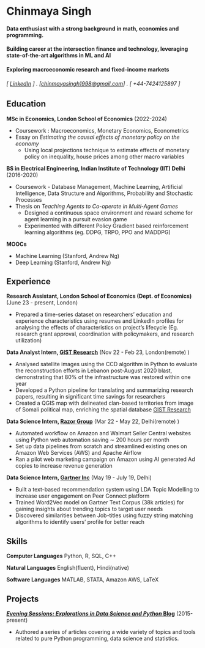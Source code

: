 Chinmaya Singh
======

#### Data enthusiast with a strong background in math, economics and programming. 
#### Building career at the intersection finance and technology, leveraging state-of-the-art algorithms in ML and AI
#### Exploring macroeconomic research and fixed-income markets
###### [ [LinkedIn](https://www.linkedin.com/in/chinmaya-singh) ] . [chinmayasingh1998@gmail.com] . [ +44-7424125897 ]


Education
---------
**MSc in Economics, London School of Economics** (2022-2024)

- Coursework : Macroeconomics, Monetary Economics, Econometrics
- Essay on *Estimating the causal effects of monetary policy on the economy*
    - Using local projections technique to estimate effects of monetary policy on inequality, house prices among other macro variables

**BS in Electrical Engineering, Indian Institute of Technology (IIT) Delhi** (2016-2020)

- Coursework - Database Management, Machine Learning, Artificial Intelligence, Data Structure and Algorithms,
Probability and Stochastic Processes
- Thesis on *Teaching Agents to Co-operate in Multi-Agent Games*
    - Designed a continuous space environment and reward scheme for agent learning in a pursuit evasion game
    - Experimented with different Policy Gradient based reinforcement learning algorithms (eg. DDPG, TRPO, PPO and MADDPG)
  
**MOOCs**

- Machine Learning (Stanford, Andrew Ng)
- Deep Learning (Stanford, Andrew Ng)

Experience
---------
**Research Assistant, London School of Economics (Dept. of Economics)** (June 23 - present, London)

- Prepared a time-series dataset on researchers’ education and experience characteristics using resumes and LinkedIn profiles for analysing the effects of characteristics on project’s lifecycle (Eg. research grant approval, coordination with policymakers, and research utilization)

**Data Analyst Intern, [GIST Research](https://www.gist-research.com/)** (Nov 22 - Feb 23, London(remote) )

- Analysed satellite images using the CCD algorithm in Python to evaluate the reconstruction efforts in Lebanon post-August 2020 blast, demonstrating that 80% of the infrastructure was restored within one year
- Developed a Python pipeline for translating and summarizing research papers, resulting in significant time savings for researchers
- Created a QGIS map with delineated clan-based territories from image of Somali political map, enriching the spatial database <a href="https://www.gist-research.com/" target="_blank">GIST Research</a>


**Data Science Intern, [Razor Group](https://www.razor-group.com/)** (Mar 22 - May 22, Delhi(remote) )

- Automated workflow on Amazon and Walmart Seller Central websites using Python web automation saving ∼ 200 hours per month
- Set up data pipelines from scratch and streamlined existing ones on Amazon Web Services (AWS) and Apache Airflow
- Ran a pilot web marketing campaign on Amazon using AI generated Ad copies to increase revenue generation

**Data Science Intern, [Gartner Inc](https://www.gartner.com/en)** (May 19 - July 19, Delhi)

- Built a text-based recommendation system using LDA Topic Modelling to increase user engagement on Peer Connect platform
- Trained Word2Vec model on Gartner Text Corpus (38k articles) for gaining insights about trending topics to target user needs
- Discovered similarities between Job-titles using fuzzy string matching algorithms to identify users’ profile for better reach

Skills
------
**Computer Languages** Python, R, SQL, C++

**Natural Languages** English(fluent), Hindi(native)

**Software Languages** MATLAB, STATA, Amazon AWS, LaTeX

Projects
--------
**[*Evening Sessions: Explorations in Data Science and Python* Blog](http://sdsawtelle.github.io/blog/output/index.html)** (2015-present)

- Authored a series of articles covering a wide variety of topics and tools related to pure Python programming, data science and statistics.  
